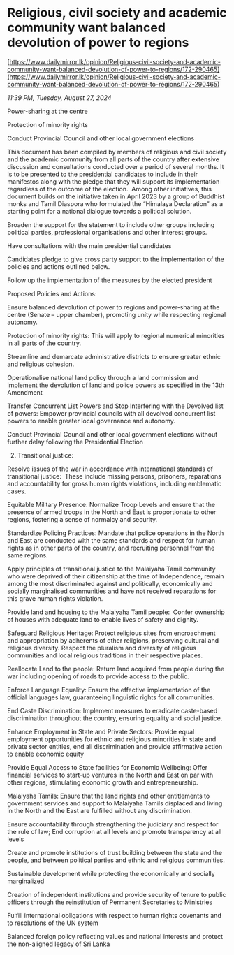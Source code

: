 # Religious, civil society and academic community want  balanced devolution of power to regions

[https://www.dailymirror.lk/opinion/Religious-civil-society-and-academic-community-want-balanced-devolution-of-power-to-regions/172-290465](https://www.dailymirror.lk/opinion/Religious-civil-society-and-academic-community-want-balanced-devolution-of-power-to-regions/172-290465)

*11:39 PM, Tuesday, August 27, 2024*

Power-sharing at the centre

Protection of minority rights

Conduct Provincial Council and other local government elections

This document has been compiled by members of religious and civil society and the academic community from all parts of the country after extensive discussion and consultations conducted over a period of several months. It is to be presented to the presidential candidates to include in their manifestos along with the pledge that they will support its implementation regardless of the outcome of the election.  Among other initiatives, this document builds on the initiative taken in April 2023 by a group of Buddhist monks and Tamil Diaspora who formulated the “Himalaya Declaration” as a starting point for a national dialogue towards a political solution.

Broaden the support for the statement to include other groups including political parties, professional organisations and other interest groups.

Have consultations with the main presidential candidates

Candidates pledge to give cross party support to the implementation of the policies and actions outlined below.

Follow up the implementation of the measures by the elected president

Proposed Policies and Actions:

Ensure balanced devolution of power to regions and power-sharing at the centre (Senate – upper chamber), promoting unity while respecting regional autonomy.

Protection of minority rights: This will apply to regional numerical minorities in all parts of the country.

Streamline and demarcate administrative districts to ensure greater ethnic and religious cohesion.

Operationalise national land policy through a land commission and implement the devolution of land and police powers as specified in the 13th Amendment

Transfer Concurrent List Powers and Stop Interfering with the Devolved list of powers: Empower provincial councils with all devolved concurrent list powers to enable greater local governance and autonomy.

Conduct Provincial Council and other local government elections without further delay following the Presidential Election

2. Transitional justice:

Resolve issues of the war in accordance with international standards of transitional justice:  These include missing persons, prisoners, reparations and accountability for gross human rights violations, including emblematic cases.

Equitable Military Presence: Normalize Troop Levels and ensure that the presence of armed troops in the North and East is proportionate to other regions, fostering a sense of normalcy and security.

Standardize Policing Practices: Mandate that police operations in the North and East are conducted with the same standards and respect for human rights as in other parts of the country, and recruiting personnel from the same regions.

Apply principles of transitional justice to the Malaiyaha Tamil community who were deprived of their citizenship at the time of Independence, remain among the most discriminated against and politically, economically and socially marginalised communities and have not received reparations for this grave human rights violation.

Provide land and housing to the Malaiyaha Tamil people:  Confer ownership of houses with adequate land to enable lives of safety and dignity.

Safeguard Religious Heritage: Protect religious sites from encroachment and appropriation by adherents of other religions, preserving cultural and religious diversity. Respect the pluralism and diversity of religious communities and local religious traditions in their respective places.

Reallocate Land to the people: Return land acquired from people during the war including opening of roads to provide access to the public.

Enforce Language Equality: Ensure the effective implementation of the official languages law, guaranteeing linguistic rights for all communities.

End Caste Discrimination: Implement measures to eradicate caste-based discrimination throughout the country, ensuring equality and social justice.

Enhance Employment in State and Private Sectors: Provide equal employment opportunities for ethnic and religious minorities in state and private sector entities, end all discrimination and provide affirmative action to enable economic equity

Provide Equal Access to State facilities for Economic Wellbeing: Offer financial services to start-up ventures in the North and East on par with other regions, stimulating economic growth and entrepreneurship.

Malaiyaha Tamils: Ensure that the land rights and other entitlements to government services and support to Malaiyaha Tamils displaced and living in the North and the East are fulfilled without any discrimination.

Ensure accountability through strengthening the judiciary and respect for the rule of law; End corruption at all levels and promote transparency at all levels

Create and promote institutions of trust building between the state and the people, and between political parties and ethnic and religious communities.

Sustainable development while protecting the economically and socially marginalized

Creation of independent institutions and provide security of tenure to public officers through the reinstitution of Permanent Secretaries to Ministries

Fulfill international obligations with respect to human rights covenants and to resolutions of the UN system

Balanced foreign policy reflecting values and national interests and protect the non-aligned legacy of Sri Lanka

